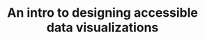 ---
title: "An intro to designing accessible data visualizations"
authors:
    - "Sarah Fossheim"
categories: 
    - "accessibility"
    - "data"
link: "https://fossheim.io/writing/posts/accessible-dataviz-design/"
---